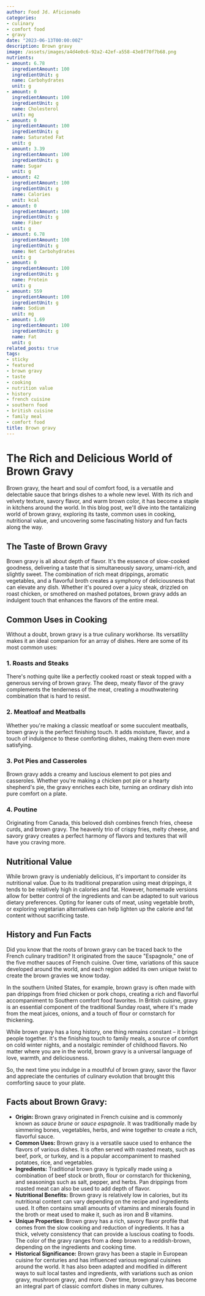 ```yaml
---
author: Food Jd. Aficionado
categories:
- culinary
- comfort food
- gravy
date: "2023-06-13T00:00:00Z"
description: Brown gravy
image: /assets/images/a4d4e0c6-92a2-42ef-a558-43e8f70f7b68.png
nutrients:
- amount: 6.78
  ingredientAmount: 100
  ingredientUnit: g
  name: Carbohydrates
  unit: g
- amount: 0
  ingredientAmount: 100
  ingredientUnit: g
  name: Cholesterol
  unit: mg
- amount: 0
  ingredientAmount: 100
  ingredientUnit: g
  name: Saturated Fat
  unit: g
- amount: 3.39
  ingredientAmount: 100
  ingredientUnit: g
  name: Sugar
  unit: g
- amount: 42
  ingredientAmount: 100
  ingredientUnit: g
  name: Calories
  unit: kcal
- amount: 0
  ingredientAmount: 100
  ingredientUnit: g
  name: Fiber
  unit: g
- amount: 6.78
  ingredientAmount: 100
  ingredientUnit: g
  name: Net Carbohydrates
  unit: g
- amount: 0
  ingredientAmount: 100
  ingredientUnit: g
  name: Protein
  unit: g
- amount: 559
  ingredientAmount: 100
  ingredientUnit: g
  name: Sodium
  unit: mg
- amount: 1.69
  ingredientAmount: 100
  ingredientUnit: g
  name: Fat
  unit: g
related_posts: true
tags:
- sticky
- featured
- brown gravy
- taste
- cooking
- nutrition value
- history
- french cuisine
- southern food
- british cuisine
- family meal
- comfort food
title: Brown gravy
---
```

# The Rich and Delicious World of Brown Gravy



Brown gravy, the heart and soul of comfort food, is a versatile and delectable sauce that brings dishes to a whole new level. With its rich and velvety texture, savory flavor, and warm brown color, it has become a staple in kitchens around the world. In this blog post, we'll dive into the tantalizing world of brown gravy, exploring its taste, common uses in cooking, nutritional value, and uncovering some fascinating history and fun facts along the way.

## The Taste of Brown Gravy

Brown gravy is all about depth of flavor. It's the essence of slow-cooked goodness, delivering a taste that is simultaneously savory, umami-rich, and slightly sweet. The combination of rich meat drippings, aromatic vegetables, and a flavorful broth creates a symphony of deliciousness that can elevate any dish. Whether it's poured over a juicy steak, drizzled on roast chicken, or smothered on mashed potatoes, brown gravy adds an indulgent touch that enhances the flavors of the entire meal.

## Common Uses in Cooking

Without a doubt, brown gravy is a true culinary workhorse. Its versatility makes it an ideal companion for an array of dishes. Here are some of its most common uses:

### 1. Roasts and Steaks

There's nothing quite like a perfectly cooked roast or steak topped with a generous serving of brown gravy. The deep, meaty flavor of the gravy complements the tenderness of the meat, creating a mouthwatering combination that is hard to resist.

### 2. Meatloaf and Meatballs

Whether you're making a classic meatloaf or some succulent meatballs, brown gravy is the perfect finishing touch. It adds moisture, flavor, and a touch of indulgence to these comforting dishes, making them even more satisfying.

### 3. Pot Pies and Casseroles

Brown gravy adds a creamy and luscious element to pot pies and casseroles. Whether you're making a chicken pot pie or a hearty shepherd's pie, the gravy enriches each bite, turning an ordinary dish into pure comfort on a plate.

### 4. Poutine

Originating from Canada, this beloved dish combines french fries, cheese curds, and brown gravy. The heavenly trio of crispy fries, melty cheese, and savory gravy creates a perfect harmony of flavors and textures that will have you craving more.

## Nutritional Value

While brown gravy is undeniably delicious, it's important to consider its nutritional value. Due to its traditional preparation using meat drippings, it tends to be relatively high in calories and fat. However, homemade versions allow for better control of the ingredients and can be adapted to suit various dietary preferences. Opting for leaner cuts of meat, using vegetable broth, or exploring vegetarian alternatives can help lighten up the calorie and fat content without sacrificing taste.

## History and Fun Facts

Did you know that the roots of brown gravy can be traced back to the French culinary tradition? It originated from the sauce "Espagnole," one of the five mother sauces of French cuisine. Over time, variations of this sauce developed around the world, and each region added its own unique twist to create the brown gravies we know today.

In the southern United States, for example, brown gravy is often made with pan drippings from fried chicken or pork chops, creating a rich and flavorful accompaniment to Southern comfort food favorites. In British cuisine, gravy is an essential component of the traditional Sunday roast, where it's made from the meat juices, onions, and a touch of flour or cornstarch for thickening.

While brown gravy has a long history, one thing remains constant – it brings people together. It's the finishing touch to family meals, a source of comfort on cold winter nights, and a nostalgic reminder of childhood flavors. No matter where you are in the world, brown gravy is a universal language of love, warmth, and deliciousness.

So, the next time you indulge in a mouthful of brown gravy, savor the flavor and appreciate the centuries of culinary evolution that brought this comforting sauce to your plate.

## Facts about Brown Gravy:

- **Origin:** Brown gravy originated in French cuisine and is commonly known as *sauce brune* or *sauce espagnole*. It was traditionally made by simmering bones, vegetables, herbs, and wine together to create a rich, flavorful sauce.
- **Common Uses:** Brown gravy is a versatile sauce used to enhance the flavors of various dishes. It is often served with roasted meats, such as beef, pork, or turkey, and is a popular accompaniment to mashed potatoes, rice, and vegetables.
- **Ingredients:** Traditional brown gravy is typically made using a combination of beef stock or broth, flour or cornstarch for thickening, and seasonings such as salt, pepper, and herbs. Pan drippings from roasted meat can also be used to add depth of flavor.
- **Nutritional Benefits:** Brown gravy is relatively low in calories, but its nutritional content can vary depending on the recipe and ingredients used. It often contains small amounts of vitamins and minerals found in the broth or meat used to make it, such as iron and B vitamins.
- **Unique Properties:** Brown gravy has a rich, savory flavor profile that comes from the slow cooking and reduction of ingredients. It has a thick, velvety consistency that can provide a luscious coating to foods. The color of the gravy ranges from a deep brown to a reddish-brown, depending on the ingredients and cooking time.
- **Historical Significance:** Brown gravy has been a staple in European cuisine for centuries and has influenced various regional cuisines around the world. It has also been adapted and modified in different ways to suit local tastes and ingredients, with variations such as onion gravy, mushroom gravy, and more. Over time, brown gravy has become an integral part of classic comfort dishes in many cultures.
